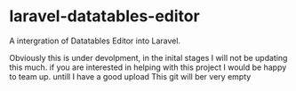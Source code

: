 # laravel-datatables-editor
A intergration of Datatables Editor into Laravel.

Obviously this is under devolpment, in the inital stages I will not be updating this much. if you are interested in helping with this project I would be happy to team up. untill I have a good upload This git will ber very empty
